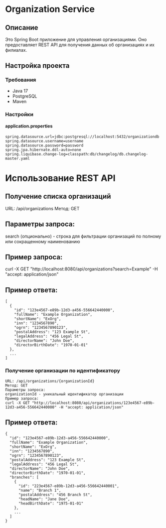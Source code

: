 # Organization Service

## Описание

Это Spring Boot приложение для управления организациями. 
Оно предоставляет REST API для получения данных об организациях и их филиалах.

## Настройка проекта

### Требования

- Java 17
- PostgreSQL
- Maven

### Настройки

#### application.properties

```properties
spring.datasource.url=jdbc:postgresql://localhost:5432/organizationdb
spring.datasource.username=username
spring.datasource.password=password
spring.jpa.hibernate.ddl-auto=none
spring.liquibase.change-log=classpath:db/changelog/db.changelog-master.yaml
```

# Использование REST API

## Получение списка организаций
URL: /api/organizations
Метод: GET

## Параметры запроса:
search (опционально) - строка для фильтрации организаций по полному или сокращенному наименованию

## Пример запроса:
curl -X GET "http://localhost:8080/api/organizations?search=Example" -H "accept: application/json"

## Пример ответа:
```
[
  {
    "id": "123e4567-e89b-12d3-a456-556642440000",
    "fullName": "Example Organization",
    "shortName": "ExOrg",
    "inn": "1234567890",
    "ogrn": "1234567890123",
    "postalAddress": "123 Example St",
    "legalAddress": "456 Legal St",
    "directorName": "John Doe",
    "directorBirthDate": "1970-01-01"
  },
  ...
]
```


### Получение организации по идентификатору

```
URL: /api/organizations/{organizationId}
Метод: GET
Параметры запроса:
organizationId - уникальный идентификатор организации
Пример запроса:
curl -X GET "http://localhost:8080/api/organizations/123e4567-e89b-12d3-a456-556642440000" -H "accept: application/json"
```

## Пример ответа:

```
{
  "id": "123e4567-e89b-12d3-a456-556642440000",
  "fullName": "Example Organization",
  "shortName": "ExOrg",
  "inn": "1234567890",
  "ogrn": "1234567890123",
  "postalAddress": "123 Example St",
  "legalAddress": "456 Legal St",
  "directorName": "John Doe",
  "directorBirthDate": "1970-01-01",
  "branches": [
    {
      "id": "223e4567-e89b-12d3-a456-556642440001",
      "name": "Branch 1",
      "postalAddress": "456 Branch St",
      "headName": "Jane Doe",
      "headBirthDate": "1975-01-01"
    },
    ...
  ]
}
```

